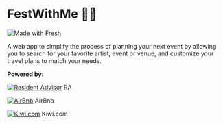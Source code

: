 # FestWithMe 🎉🛫

[![Made with Fresh](https://fresh.deno.dev/fresh-badge-dark.svg)](https://fresh.deno.dev)

A web app to simplify the process of planning your next event by allowing you to
search for your favorite artist, event or venue, and customize your travel plans
to match your needs.

**Powered by:**

[![Resident Advisor](https://i.ibb.co/47cTCRC/image-4.png)](https://www.residentadvisor.net/)
RA

[![AirBnb](https://i.ibb.co/K2vhLmv/image-6.png)](https://www.airbnb.co.uk/)
AirBnb

[![Kiwi.com](https://i.ibb.co/TRy7q0c/Group-3.png)](https://kiwi.com/) Kiwi.com
